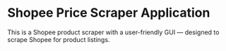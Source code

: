 # Shopee Price Scraper Application
This is a Shopee product scraper with a user-friendly GUI — designed to scrape Shopee for product listings.
